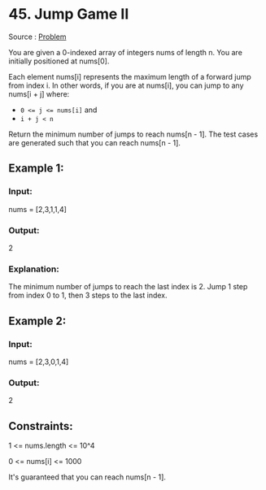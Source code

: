 # 45. Jump Game II

Source : [Problem](https://leetcode.com/problems/jump-game-ii)

You are given a 0-indexed array of integers nums of length n. You are initially positioned at nums[0].

Each element nums[i] represents the maximum length of a forward jump from index i. In other words, if you are at nums[i], you can jump to any nums[i + j] where:

- `0 <= j <= nums[i]` and
- `i + j < n`

Return the minimum number of jumps to reach nums[n - 1]. The test cases are generated such that you can reach nums[n - 1].

## Example 1:

### Input:

nums = [2,3,1,1,4]

### Output:

2

### Explanation:

The minimum number of jumps to reach the last index is 2. Jump 1 step from index 0 to 1, then 3 steps to the last index.

## Example 2:

### Input:

nums = [2,3,0,1,4]

### Output:

2

## Constraints:

1 <= nums.length <= 10^4

0 <= nums[i] <= 1000

It's guaranteed that you can reach nums[n - 1].
